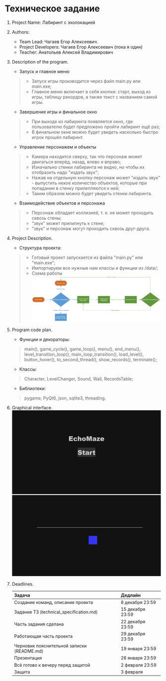 # Техническое задание

1. Project Name: Лабиринт с эхолокацией
2. Authors:
    - Team Lead: Чагаев Егор Алексеевич.
    - Project Developers: Чагаев Егор Алексеевич (пока я один)
    - Teacher: Анатольев Алексей Владимирович
3. Description of the program.
    - Запуск и главное меню
   > - Запуск игры производится через файл main.py или main.exe;
   > - Главное меню включает в себя кнопки: старт, выход из игры, таблицу рекордов, а также текст с названием самой игры.
    - Завершение игры и финальное окно
   > - При выходе из лабиринта появляется окно, где пользователю будет предложено пройти лабиринт ещё раз;
   > - В финальном окне можно будет увидеть насколько быстро игрок прошёл лабиринт.
    - Управление персонажем и объекты
   > - Камера находится сверху, так что персонаж может двигаться вперёд, назад, влево и вправо;
   > - Изначально стенки лабиринта не видно, но чтобы их отобразить надо "издать звук";
   > - Нажав на отдельную кнопку персонаж может "издать звук" - выпустить некое количество объектов, которые при
       попадании в стенку прилепляются к ней;
   > - Таким образом можно будет увидеть стенки лабиринта.
    - Взаимодействие объектов и персонажа
   > - Персонаж обладает коллизией, т. е. не может проходить сквозь стены;
   > - "звук" может прилипнуть к стене;
   > - "звук" и персонаж могут проходить сквозь друг-друга.
4. Project Description.
    - Структура проекта:
   > - Готовый проект запускается из файла "main.py" или "main.exe";
   > - Импортируем все нужные нам классы и функции из /data/;
   > - Схема работы ![](scheme_of_work.png)
5. Program code plan.
    - Функции и декораторы:
   > main(), game_cycle(), game_loop(), menu(), end_menu(), level_transition_loop(), main_loop_transition(), load_level(), button_hover(), to_second_thread(), show_records(), terminate();
    - Классы:
   > Character, LevelChanger, Sound, Wall, RecordsTable;
    - Библиотеки:
   > pygame, PyQt6, json, sqlite3, threading.
6. Graphical interface.
    ![](graphical_interface1.png)
    ![](graphical_interface2.png)
7. Deadlines.

   | Задача                                     | Дедлайн          |
   |--------------------------------------------|------------------|
   | Создание команд, описание проекта          | 8 декабря 23:59  |
   | Задание ТЗ (technical_specification.md)    | 15 декабря 23:59 |
   | Часть задания сделана                      | 22 декабря 23:59 |
   | Работающая часть проекта                   | 29 декабря 23:59 |
   | Черновик пояснительной записки (README.md) | 19 января 23:59  |
   | Презентация                                | 26 января 23:59  |
   | Всё готово к вечеру перед защитой          | 2 февраля 23:59  |
   | Защита                                     | 3 февраля        |
